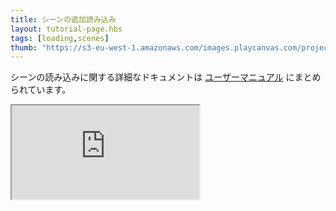 ```yaml
---
title: シーンの追加読み込み
layout: tutorial-page.hbs
tags: [loading,scenes]
thumb: "https://s3-eu-west-1.amazonaws.com/images.playcanvas.com/projects/12/685077/E32FB5-image-75.jpg"
---
```


シーンの読み込みに関する詳細なドキュメントは [ユーザーマニュアル][documentation-page] にまとめられています。

<iframe loading="lazy" src="https://playcanv.as/e/p/cjBInud1/" title="Additive Loading Scenes"></iframe>

[documentation-page]: /user-manual/packs/loading-scenes/